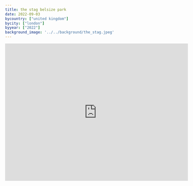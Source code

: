 ```yaml
---
title: the stag belsize park
date: 2022-09-03
bycountry: ["united kingdom"]
bycity: ["london"]
byyear: ["2022"]
background_image: '../../background/the_stag.jpeg'
---
```


<iframe src="https://www.google.com/maps/embed?pb=!1m18!1m12!1m3!1d2480.8086323758375!2d-0.1614566!3d51.553408!2m3!1f0!2f0!3f0!3m2!1i1024!2i768!4f13.1!3m3!1m2!1s0x48761af458dab381%3A0x5a9d8cacd492b088!2sThe%20Stag%20Belsize%20Park!5e0!3m2!1sen!2sus!4v1701897744702!5m2!1sen!2sus" width="600" height="450" style="border:0;" allowfullscreen="" loading="lazy" referrerpolicy="no-referrer-when-downgrade"></iframe>